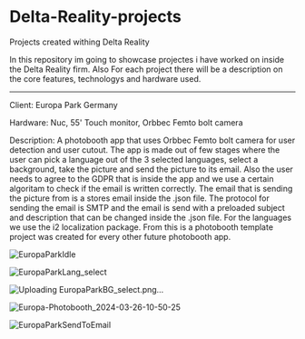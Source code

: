 # Delta-Reality-projects
Projects created withing Delta Reality

In this repository im going to showcase projectes i have worked on inside the Delta Reality firm. Also For each project there will be a description on the core features, technologys and hardware used.
_____________________________________________________________

Client: Europa Park Germany

Hardware: Nuc, 55' Touch monitor, Orbbec Femto bolt camera

Description: A photobooth app that uses Orbbec Femto bolt camera for user detection and user cutout. The app is made out of few stages where the user can pick a language out of the 3 selected languages, select a background, take the picture and send the picture to its email. Also the user needs to agree to the GDPR that is inside the app and we use a certain algoritam to check if the email is written correctly. The email that is sending the picture from is a stores email inside the .json file. The protocol for sending the email is SMTP and the email is send with a preloaded subject and description that can be changed inside the .json file.
For the languages we use the i2 localization package. From this is a photobooth template project was created for every other future photobooth app.

![EuropaParkIdle](https://github.com/user-attachments/assets/e5603f3b-a544-4af7-aa34-cdf46e7df020)

![EuropaParkLang_select](https://github.com/user-attachments/assets/92d4044f-e630-4dff-96e2-8ad11a4805bc)

![Uploading EuropaParkBG_select.png…]()

![Europa-Photobooth_2024-03-26-10-50-25](https://github.com/user-attachments/assets/4557b481-04ea-456d-a8a0-b46b95fdcece)

![EuropaParkSendToEmail](https://github.com/user-attachments/assets/47ad0f69-fda0-406e-ba7d-530e5b9197eb)
